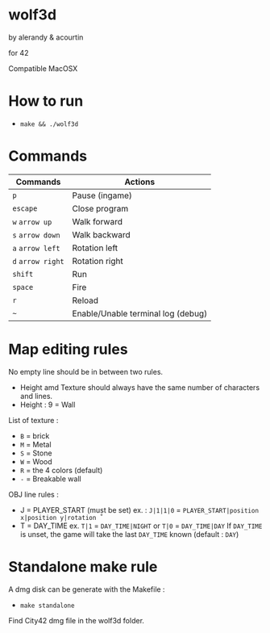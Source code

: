 # wolf3d
by alerandy & acourtin

for 42

Compatible MacOSX

# How to run
  - `make && ./wolf3d`
  
# Commands
| Commands | Actions |
|---|---|
| `p` | Pause (ingame) |
| `escape` | Close program |
| `w` `arrow up` | Walk forward |
| `s` `arrow down` | Walk backward |
| `a` `arrow left` | Rotation left |
| `d` `arrow right` | Rotation right |
| `shift` | Run |
| `space` | Fire |
| `r` | Reload |
| `~` | Enable/Unable terminal log (debug) |

# Map editing rules
No empty line should be in between two rules.
  - Height amd Texture should always have the same number of characters and lines.
  - Height : 9 = Wall

List of texture :
  - `B` = brick
  - `M` = Metal
  - `S` = Stone
  - `W` = Wood
  - `R` = the 4 colors (default)
  - `-` = Breakable wall

OBJ line rules :
  - J = PLAYER_START (must be set) ex. : `J|1|1|0` = `PLAYER_START|position x|position y|rotation ˚`
  - T = DAY_TIME ex. `T|1` = `DAY_TIME|NIGHT` or `T|0` = `DAY_TIME|DAY`
If `DAY_TIME` is unset, the game will take the last `DAY_TIME` known (default : `DAY`)

# Standalone make rule
A dmg disk can be generate with the Makefile :
  - `make standalone`

Find City42 dmg file in the wolf3d folder.
